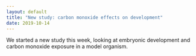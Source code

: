 ```yaml
---
layout: default
title: "New study: carbon monoxide effects on development"
date: 2019-10-14
---
```


We started a new study this week, looking at embryonic development and carbon monoxide exposure in a model organism. 
